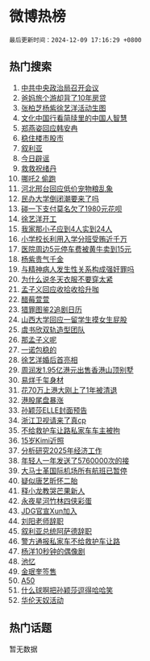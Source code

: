 # 微博热榜

`最后更新时间：2024-12-09 17:16:29 +0800`

## 热门搜索

1. [中共中央政治局召开会议](https://m.weibo.cn/search?containerid=100103type%3D1%26t%3D10%26q%3D%23%E4%B8%AD%E5%85%B1%E4%B8%AD%E5%A4%AE%E6%94%BF%E6%B2%BB%E5%B1%80%E5%8F%AC%E5%BC%80%E4%BC%9A%E8%AE%AE%23&stream_entry_id=51&isnewpage=1&extparam=seat%3D1%26q%3D%2523%25E4%25B8%25AD%25E5%2585%25B1%25E4%25B8%25AD%25E5%25A4%25AE%25E6%2594%25BF%25E6%25B2%25BB%25E5%25B1%2580%25E5%258F%25AC%25E5%25BC%2580%25E4%25BC%259A%25E8%25AE%25AE%2523%26filter_type%3Drealtimehot%26stream_entry_id%3D51%26c_type%3D51%26dgr%3D0%26pos%3D0%26cate%3D10103%26display_time%3D1733735788%26pre_seqid%3D17337357884140222314148)
1. [爸妈旅个游却背了10年房贷](https://m.weibo.cn/search?containerid=100103type%3D1%26t%3D10%26q%3D%23%E7%88%B8%E5%A6%88%E6%97%85%E4%B8%AA%E6%B8%B8%E5%8D%B4%E8%83%8C%E4%BA%8610%E5%B9%B4%E6%88%BF%E8%B4%B7%23&stream_entry_id=31&isnewpage=1&extparam=seat%3D1%26flag%3D1%26stream_entry_id%3D31%26lcate%3D5001%26band_rank%3D1%26pos%3D0%26q%3D%2523%25E7%2588%25B8%25E5%25A6%2588%25E6%2597%2585%25E4%25B8%25AA%25E6%25B8%25B8%25E5%258D%25B4%25E8%2583%258C%25E4%25BA%258610%25E5%25B9%25B4%25E6%2588%25BF%25E8%25B4%25B7%2523%26dgr%3D0%26c_type%3D31%26filter_type%3Drealtimehot%26realpos%3D1%26cate%3D5001%26display_time%3D1733735788%26pre_seqid%3D17337357884140222314148)
1. [张柏芝杨紫徐艺洋活动生图](https://m.weibo.cn/search?containerid=100103type%3D1%26t%3D10%26q%3D%23%E5%BC%A0%E6%9F%8F%E8%8A%9D%E6%9D%A8%E7%B4%AB%E5%BE%90%E8%89%BA%E6%B4%8B%E6%B4%BB%E5%8A%A8%E7%94%9F%E5%9B%BE%23&stream_entry_id=31&isnewpage=1&extparam=seat%3D1%26flag%3D1%26stream_entry_id%3D31%26lcate%3D5001%26band_rank%3D2%26pos%3D1%26q%3D%2523%25E5%25BC%25A0%25E6%259F%258F%25E8%258A%259D%25E6%259D%25A8%25E7%25B4%25AB%25E5%25BE%2590%25E8%2589%25BA%25E6%25B4%258B%25E6%25B4%25BB%25E5%258A%25A8%25E7%2594%259F%25E5%259B%25BE%2523%26dgr%3D0%26c_type%3D31%26filter_type%3Drealtimehot%26realpos%3D2%26cate%3D5001%26display_time%3D1733735788%26pre_seqid%3D17337357884140222314148)
1. [文化中国行看简牍里的中国人智慧](https://m.weibo.cn/search?containerid=100103type%3D1%26t%3D10%26q%3D%23%E6%96%87%E5%8C%96%E4%B8%AD%E5%9B%BD%E8%A1%8C%E7%9C%8B%E7%AE%80%E7%89%8D%E9%87%8C%E7%9A%84%E4%B8%AD%E5%9B%BD%E4%BA%BA%E6%99%BA%E6%85%A7%23&stream_entry_id=31&isnewpage=1&extparam=seat%3D1%26flag%3D0%26stream_entry_id%3D31%26lcate%3D5001%26band_rank%3D3%26pos%3D2%26q%3D%2523%25E6%2596%2587%25E5%258C%2596%25E4%25B8%25AD%25E5%259B%25BD%25E8%25A1%258C%25E7%259C%258B%25E7%25AE%2580%25E7%2589%258D%25E9%2587%258C%25E7%259A%2584%25E4%25B8%25AD%25E5%259B%25BD%25E4%25BA%25BA%25E6%2599%25BA%25E6%2585%25A7%2523%26dgr%3D0%26c_type%3D31%26filter_type%3Drealtimehot%26realpos%3D3%26cate%3D5001%26display_time%3D1733735788%26pre_seqid%3D17337357884140222314148)
1. [郑燕姿回应韩安冉](https://m.weibo.cn/search?containerid=100103type%3D1%26t%3D10%26q%3D%23%E9%83%91%E7%87%95%E5%A7%BF%E5%9B%9E%E5%BA%94%E9%9F%A9%E5%AE%89%E5%86%89%23&stream_entry_id=31&isnewpage=1&extparam=seat%3D1%26flag%3D1%26stream_entry_id%3D31%26lcate%3D5001%26band_rank%3D4%26pos%3D3%26q%3D%2523%25E9%2583%2591%25E7%2587%2595%25E5%25A7%25BF%25E5%259B%259E%25E5%25BA%2594%25E9%259F%25A9%25E5%25AE%2589%25E5%2586%2589%2523%26dgr%3D0%26c_type%3D31%26filter_type%3Drealtimehot%26realpos%3D4%26cate%3D5001%26display_time%3D1733735788%26pre_seqid%3D17337357884140222314148)
1. [稳住楼市股市](https://m.weibo.cn/search?containerid=100103type%3D1%26t%3D10%26q%3D%23%E7%A8%B3%E4%BD%8F%E6%A5%BC%E5%B8%82%E8%82%A1%E5%B8%82%23&stream_entry_id=31&isnewpage=1&extparam=seat%3D1%26flag%3D1%26stream_entry_id%3D31%26lcate%3D5001%26band_rank%3D5%26pos%3D4%26q%3D%2523%25E7%25A8%25B3%25E4%25BD%258F%25E6%25A5%25BC%25E5%25B8%2582%25E8%2582%25A1%25E5%25B8%2582%2523%26dgr%3D0%26c_type%3D31%26filter_type%3Drealtimehot%26realpos%3D5%26cate%3D5001%26display_time%3D1733735788%26pre_seqid%3D17337357884140222314148)
1. [叙利亚](https://m.weibo.cn/search?containerid=100103type%3D1%26t%3D10%26q%3D%E5%8F%99%E5%88%A9%E4%BA%9A&stream_entry_id=31&isnewpage=1&extparam=seat%3D1%26flag%3D2%26stream_entry_id%3D31%26lcate%3D5001%26band_rank%3D6%26pos%3D5%26q%3D%25E5%258F%2599%25E5%2588%25A9%25E4%25BA%259A%26dgr%3D0%26c_type%3D31%26filter_type%3Drealtimehot%26realpos%3D6%26cate%3D5001%26display_time%3D1733735788%26pre_seqid%3D17337357884140222314148)
1. [今日辟谣](https://m.weibo.cn/search?containerid=100103type%3D1%26t%3D10%26q%3D%23%E4%BB%8A%E6%97%A5%E8%BE%9F%E8%B0%A3%23&stream_entry_id=31&isnewpage=1&extparam=seat%3D1%26stream_entry_id%3D31%26lcate%3D5001%26band_rank%3D7%26pos%3D6%26is_ad_pos%3D1%26q%3D%2523%25E4%25BB%258A%25E6%2597%25A5%25E8%25BE%259F%25E8%25B0%25A3%2523%26filter_type%3Drealtimehot%26c_type%3D31%26adid%3D267620%26dgr%3D0%26cate%3D5001%26display_time%3D1733735788%26pre_seqid%3D17337357884140222314148)
1. [救救祝绪丹](https://m.weibo.cn/search?containerid=100103type%3D1%26t%3D10%26q%3D%23%E6%95%91%E6%95%91%E7%A5%9D%E7%BB%AA%E4%B8%B9%23&stream_entry_id=31&isnewpage=1&extparam=seat%3D1%26flag%3D1%26stream_entry_id%3D31%26lcate%3D5001%26band_rank%3D7%26pos%3D7%26q%3D%2523%25E6%2595%2591%25E6%2595%2591%25E7%25A5%259D%25E7%25BB%25AA%25E4%25B8%25B9%2523%26dgr%3D0%26c_type%3D31%26filter_type%3Drealtimehot%26realpos%3D7%26cate%3D5001%26display_time%3D1733735788%26pre_seqid%3D17337357884140222314148)
1. [哪吒2 偷跑](https://m.weibo.cn/search?containerid=100103type%3D1%26t%3D10%26q%3D%E5%93%AA%E5%90%922+%E5%81%B7%E8%B7%91&stream_entry_id=31&isnewpage=1&extparam=seat%3D1%26flag%3D1%26stream_entry_id%3D31%26lcate%3D5001%26band_rank%3D8%26pos%3D8%26q%3D%25E5%2593%25AA%25E5%2590%25922%2520%25E5%2581%25B7%25E8%25B7%2591%26dgr%3D0%26c_type%3D31%26filter_type%3Drealtimehot%26realpos%3D8%26cate%3D5001%26display_time%3D1733735788%26pre_seqid%3D17337357884140222314148)
1. [河北邢台回应低价宠物粮乱象](https://m.weibo.cn/search?containerid=100103type%3D1%26t%3D10%26q%3D%23%E6%B2%B3%E5%8C%97%E9%82%A2%E5%8F%B0%E5%9B%9E%E5%BA%94%E4%BD%8E%E4%BB%B7%E5%AE%A0%E7%89%A9%E7%B2%AE%E4%B9%B1%E8%B1%A1%23&stream_entry_id=31&isnewpage=1&extparam=seat%3D1%26flag%3D1%26stream_entry_id%3D31%26lcate%3D5001%26band_rank%3D9%26pos%3D9%26q%3D%2523%25E6%25B2%25B3%25E5%258C%2597%25E9%2582%25A2%25E5%258F%25B0%25E5%259B%259E%25E5%25BA%2594%25E4%25BD%258E%25E4%25BB%25B7%25E5%25AE%25A0%25E7%2589%25A9%25E7%25B2%25AE%25E4%25B9%25B1%25E8%25B1%25A1%2523%26dgr%3D0%26c_type%3D31%26filter_type%3Drealtimehot%26realpos%3D9%26cate%3D5001%26display_time%3D1733735788%26pre_seqid%3D17337357884140222314148)
1. [民办大学倒闭潮要来了吗](https://m.weibo.cn/search?containerid=100103type%3D1%26t%3D10%26q%3D%23%E6%B0%91%E5%8A%9E%E5%A4%A7%E5%AD%A6%E5%80%92%E9%97%AD%E6%BD%AE%E8%A6%81%E6%9D%A5%E4%BA%86%E5%90%97%23&stream_entry_id=31&isnewpage=1&extparam=seat%3D1%26flag%3D0%26stream_entry_id%3D31%26lcate%3D5001%26band_rank%3D10%26pos%3D10%26q%3D%2523%25E6%25B0%2591%25E5%258A%259E%25E5%25A4%25A7%25E5%25AD%25A6%25E5%2580%2592%25E9%2597%25AD%25E6%25BD%25AE%25E8%25A6%2581%25E6%259D%25A5%25E4%25BA%2586%25E5%2590%2597%2523%26dgr%3D0%26c_type%3D31%26filter_type%3Drealtimehot%26realpos%3D10%26cate%3D5001%26display_time%3D1733735788%26pre_seqid%3D17337357884140222314148)
1. [碰一下支付莫名欠了1980元花呗](https://m.weibo.cn/search?containerid=100103type%3D1%26t%3D10%26q%3D%23%E7%A2%B0%E4%B8%80%E4%B8%8B%E6%94%AF%E4%BB%98%E8%8E%AB%E5%90%8D%E6%AC%A0%E4%BA%861980%E5%85%83%E8%8A%B1%E5%91%97%23&stream_entry_id=31&isnewpage=1&extparam=seat%3D1%26flag%3D1%26stream_entry_id%3D31%26lcate%3D5001%26band_rank%3D11%26pos%3D11%26q%3D%2523%25E7%25A2%25B0%25E4%25B8%2580%25E4%25B8%258B%25E6%2594%25AF%25E4%25BB%2598%25E8%258E%25AB%25E5%2590%258D%25E6%25AC%25A0%25E4%25BA%25861980%25E5%2585%2583%25E8%258A%25B1%25E5%2591%2597%2523%26dgr%3D0%26c_type%3D31%26filter_type%3Drealtimehot%26realpos%3D11%26cate%3D5001%26display_time%3D1733735788%26pre_seqid%3D17337357884140222314148)
1. [徐艺洋开工](https://m.weibo.cn/search?containerid=100103type%3D1%26t%3D10%26q%3D%23%E5%BE%90%E8%89%BA%E6%B4%8B%E5%BC%80%E5%B7%A5%23&stream_entry_id=31&isnewpage=1&extparam=seat%3D1%26flag%3D2%26stream_entry_id%3D31%26lcate%3D5001%26band_rank%3D12%26pos%3D12%26q%3D%2523%25E5%25BE%2590%25E8%2589%25BA%25E6%25B4%258B%25E5%25BC%2580%25E5%25B7%25A5%2523%26dgr%3D0%26c_type%3D31%26filter_type%3Drealtimehot%26realpos%3D12%26cate%3D5001%26display_time%3D1733735788%26pre_seqid%3D17337357884140222314148)
1. [我家那小子应到4人实到24人](https://m.weibo.cn/search?containerid=100103type%3D1%26t%3D10%26q%3D%E6%88%91%E5%AE%B6%E9%82%A3%E5%B0%8F%E5%AD%90%E5%BA%94%E5%88%B04%E4%BA%BA%E5%AE%9E%E5%88%B024%E4%BA%BA&stream_entry_id=31&isnewpage=1&extparam=seat%3D1%26flag%3D1%26stream_entry_id%3D31%26lcate%3D5001%26band_rank%3D13%26pos%3D13%26q%3D%25E6%2588%2591%25E5%25AE%25B6%25E9%2582%25A3%25E5%25B0%258F%25E5%25AD%2590%25E5%25BA%2594%25E5%2588%25B04%25E4%25BA%25BA%25E5%25AE%259E%25E5%2588%25B024%25E4%25BA%25BA%26dgr%3D0%26c_type%3D31%26filter_type%3Drealtimehot%26realpos%3D13%26cate%3D5001%26display_time%3D1733735788%26pre_seqid%3D17337357884140222314148)
1. [小学校长利用入学分班受贿近千万](https://m.weibo.cn/search?containerid=100103type%3D1%26t%3D10%26q%3D%23%E5%B0%8F%E5%AD%A6%E6%A0%A1%E9%95%BF%E5%88%A9%E7%94%A8%E5%85%A5%E5%AD%A6%E5%88%86%E7%8F%AD%E5%8F%97%E8%B4%BF%E8%BF%91%E5%8D%83%E4%B8%87%23&stream_entry_id=31&isnewpage=1&extparam=seat%3D1%26flag%3D1%26stream_entry_id%3D31%26lcate%3D5001%26band_rank%3D14%26pos%3D14%26q%3D%2523%25E5%25B0%258F%25E5%25AD%25A6%25E6%25A0%25A1%25E9%2595%25BF%25E5%2588%25A9%25E7%2594%25A8%25E5%2585%25A5%25E5%25AD%25A6%25E5%2588%2586%25E7%258F%25AD%25E5%258F%2597%25E8%25B4%25BF%25E8%25BF%2591%25E5%258D%2583%25E4%25B8%2587%2523%26dgr%3D0%26c_type%3D31%26filter_type%3Drealtimehot%26realpos%3D14%26cate%3D5001%26display_time%3D1733735788%26pre_seqid%3D17337357884140222314148)
1. [医院周边5元停车费被黄牛卖到15元](https://m.weibo.cn/search?containerid=100103type%3D1%26t%3D10%26q%3D%23%E5%8C%BB%E9%99%A2%E5%91%A8%E8%BE%B95%E5%85%83%E5%81%9C%E8%BD%A6%E8%B4%B9%E8%A2%AB%E9%BB%84%E7%89%9B%E5%8D%96%E5%88%B015%E5%85%83%23&stream_entry_id=31&isnewpage=1&extparam=seat%3D1%26flag%3D1%26stream_entry_id%3D31%26lcate%3D5001%26band_rank%3D15%26pos%3D15%26q%3D%2523%25E5%258C%25BB%25E9%2599%25A2%25E5%2591%25A8%25E8%25BE%25B95%25E5%2585%2583%25E5%2581%259C%25E8%25BD%25A6%25E8%25B4%25B9%25E8%25A2%25AB%25E9%25BB%2584%25E7%2589%259B%25E5%258D%2596%25E5%2588%25B015%25E5%2585%2583%2523%26dgr%3D0%26c_type%3D31%26filter_type%3Drealtimehot%26realpos%3D15%26cate%3D5001%26display_time%3D1733735788%26pre_seqid%3D17337357884140222314148)
1. [杨紫贵气千金](https://m.weibo.cn/search?containerid=100103type%3D1%26t%3D10%26q%3D%23%E6%9D%A8%E7%B4%AB%E8%B4%B5%E6%B0%94%E5%8D%83%E9%87%91%23&stream_entry_id=31&isnewpage=1&extparam=seat%3D1%26flag%3D0%26stream_entry_id%3D31%26lcate%3D5001%26band_rank%3D16%26pos%3D16%26q%3D%2523%25E6%259D%25A8%25E7%25B4%25AB%25E8%25B4%25B5%25E6%25B0%2594%25E5%258D%2583%25E9%2587%2591%2523%26dgr%3D0%26c_type%3D31%26filter_type%3Drealtimehot%26realpos%3D16%26cate%3D5001%26display_time%3D1733735788%26pre_seqid%3D17337357884140222314148)
1. [与精神病人发生性关系构成强奸罪吗](https://m.weibo.cn/search?containerid=100103type%3D1%26t%3D10%26q%3D%23%E4%B8%8E%E7%B2%BE%E7%A5%9E%E7%97%85%E4%BA%BA%E5%8F%91%E7%94%9F%E6%80%A7%E5%85%B3%E7%B3%BB%E6%9E%84%E6%88%90%E5%BC%BA%E5%A5%B8%E7%BD%AA%E5%90%97%23&stream_entry_id=31&isnewpage=1&extparam=seat%3D1%26flag%3D1%26stream_entry_id%3D31%26lcate%3D5001%26band_rank%3D17%26pos%3D17%26q%3D%2523%25E4%25B8%258E%25E7%25B2%25BE%25E7%25A5%259E%25E7%2597%2585%25E4%25BA%25BA%25E5%258F%2591%25E7%2594%259F%25E6%2580%25A7%25E5%2585%25B3%25E7%25B3%25BB%25E6%259E%2584%25E6%2588%2590%25E5%25BC%25BA%25E5%25A5%25B8%25E7%25BD%25AA%25E5%2590%2597%2523%26dgr%3D0%26c_type%3D31%26filter_type%3Drealtimehot%26realpos%3D17%26cate%3D5001%26display_time%3D1733735788%26pre_seqid%3D17337357884140222314148)
1. [为什么说冬天衣服不要穿太紧](https://m.weibo.cn/search?containerid=100103type%3D1%26t%3D10%26q%3D%23%E4%B8%BA%E4%BB%80%E4%B9%88%E8%AF%B4%E5%86%AC%E5%A4%A9%E8%A1%A3%E6%9C%8D%E4%B8%8D%E8%A6%81%E7%A9%BF%E5%A4%AA%E7%B4%A7%23&stream_entry_id=31&isnewpage=1&extparam=seat%3D1%26flag%3D0%26stream_entry_id%3D31%26lcate%3D5001%26band_rank%3D18%26pos%3D18%26q%3D%2523%25E4%25B8%25BA%25E4%25BB%2580%25E4%25B9%2588%25E8%25AF%25B4%25E5%2586%25AC%25E5%25A4%25A9%25E8%25A1%25A3%25E6%259C%258D%25E4%25B8%258D%25E8%25A6%2581%25E7%25A9%25BF%25E5%25A4%25AA%25E7%25B4%25A7%2523%26dgr%3D0%26c_type%3D31%26filter_type%3Drealtimehot%26realpos%3D18%26cate%3D5001%26display_time%3D1733735788%26pre_seqid%3D17337357884140222314148)
1. [孟子义回应收拾收拾升咖](https://m.weibo.cn/search?containerid=100103type%3D1%26t%3D10%26q%3D%23%E5%AD%9F%E5%AD%90%E4%B9%89%E5%9B%9E%E5%BA%94%E6%94%B6%E6%8B%BE%E6%94%B6%E6%8B%BE%E5%8D%87%E5%92%96%23&stream_entry_id=31&isnewpage=1&extparam=seat%3D1%26flag%3D1%26stream_entry_id%3D31%26lcate%3D5001%26band_rank%3D19%26pos%3D19%26q%3D%2523%25E5%25AD%259F%25E5%25AD%2590%25E4%25B9%2589%25E5%259B%259E%25E5%25BA%2594%25E6%2594%25B6%25E6%258B%25BE%25E6%2594%25B6%25E6%258B%25BE%25E5%258D%2587%25E5%2592%2596%2523%26dgr%3D0%26c_type%3D31%26filter_type%3Drealtimehot%26realpos%3D19%26cate%3D5001%26display_time%3D1733735788%26pre_seqid%3D17337357884140222314148)
1. [醋莓萱萱](https://m.weibo.cn/search?containerid=100103type%3D1%26t%3D10%26q%3D%E9%86%8B%E8%8E%93%E8%90%B1%E8%90%B1&stream_entry_id=31&isnewpage=1&extparam=seat%3D1%26flag%3D1%26stream_entry_id%3D31%26lcate%3D5001%26band_rank%3D20%26pos%3D20%26q%3D%25E9%2586%258B%25E8%258E%2593%25E8%2590%25B1%25E8%2590%25B1%26dgr%3D0%26c_type%3D31%26filter_type%3Drealtimehot%26realpos%3D20%26cate%3D5001%26display_time%3D1733735788%26pre_seqid%3D17337357884140222314148)
1. [猎罪图鉴2追剧日历](https://m.weibo.cn/search?containerid=100103type%3D1%26t%3D10%26q%3D%23%E7%8C%8E%E7%BD%AA%E5%9B%BE%E9%89%B42%E8%BF%BD%E5%89%A7%E6%97%A5%E5%8E%86%23&stream_entry_id=31&isnewpage=1&extparam=seat%3D1%26flag%3D1%26stream_entry_id%3D31%26lcate%3D5001%26band_rank%3D21%26pos%3D21%26q%3D%2523%25E7%258C%258E%25E7%25BD%25AA%25E5%259B%25BE%25E9%2589%25B42%25E8%25BF%25BD%25E5%2589%25A7%25E6%2597%25A5%25E5%258E%2586%2523%26dgr%3D0%26c_type%3D31%26filter_type%3Drealtimehot%26realpos%3D21%26cate%3D5001%26display_time%3D1733735788%26pre_seqid%3D17337357884140222314148)
1. [山西大学回应一留学生摸女生屁股](https://m.weibo.cn/search?containerid=100103type%3D1%26t%3D10%26q%3D%23%E5%B1%B1%E8%A5%BF%E5%A4%A7%E5%AD%A6%E5%9B%9E%E5%BA%94%E4%B8%80%E7%95%99%E5%AD%A6%E7%94%9F%E6%91%B8%E5%A5%B3%E7%94%9F%E5%B1%81%E8%82%A1%23&stream_entry_id=31&isnewpage=1&extparam=seat%3D1%26flag%3D1%26stream_entry_id%3D31%26lcate%3D5001%26band_rank%3D22%26pos%3D22%26q%3D%2523%25E5%25B1%25B1%25E8%25A5%25BF%25E5%25A4%25A7%25E5%25AD%25A6%25E5%259B%259E%25E5%25BA%2594%25E4%25B8%2580%25E7%2595%2599%25E5%25AD%25A6%25E7%2594%259F%25E6%2591%25B8%25E5%25A5%25B3%25E7%2594%259F%25E5%25B1%2581%25E8%2582%25A1%2523%26dgr%3D0%26c_type%3D31%26filter_type%3Drealtimehot%26realpos%3D22%26cate%3D5001%26display_time%3D1733735788%26pre_seqid%3D17337357884140222314148)
1. [虞书欣双轨造型团队](https://m.weibo.cn/search?containerid=100103type%3D1%26t%3D10%26q%3D%23%E8%99%9E%E4%B9%A6%E6%AC%A3%E5%8F%8C%E8%BD%A8%E9%80%A0%E5%9E%8B%E5%9B%A2%E9%98%9F%23&stream_entry_id=31&isnewpage=1&extparam=seat%3D1%26flag%3D1%26stream_entry_id%3D31%26lcate%3D5001%26band_rank%3D23%26pos%3D23%26q%3D%2523%25E8%2599%259E%25E4%25B9%25A6%25E6%25AC%25A3%25E5%258F%258C%25E8%25BD%25A8%25E9%2580%25A0%25E5%259E%258B%25E5%259B%25A2%25E9%2598%259F%2523%26dgr%3D0%26c_type%3D31%26filter_type%3Drealtimehot%26realpos%3D23%26cate%3D5001%26display_time%3D1733735788%26pre_seqid%3D17337357884140222314148)
1. [那孟子义呢](https://m.weibo.cn/search?containerid=100103type%3D1%26t%3D10%26q%3D%23%E9%82%A3%E5%AD%9F%E5%AD%90%E4%B9%89%E5%91%A2%23&stream_entry_id=31&isnewpage=1&extparam=seat%3D1%26flag%3D2%26stream_entry_id%3D31%26lcate%3D5001%26band_rank%3D24%26pos%3D24%26q%3D%2523%25E9%2582%25A3%25E5%25AD%259F%25E5%25AD%2590%25E4%25B9%2589%25E5%2591%25A2%2523%26dgr%3D0%26c_type%3D31%26filter_type%3Drealtimehot%26realpos%3D24%26cate%3D5001%26display_time%3D1733735788%26pre_seqid%3D17337357884140222314148)
1. [一诺包稳的](https://m.weibo.cn/search?containerid=100103type%3D1%26t%3D10%26q%3D%23%E4%B8%80%E8%AF%BA%E5%8C%85%E7%A8%B3%E7%9A%84%23&stream_entry_id=31&isnewpage=1&extparam=seat%3D1%26flag%3D1%26stream_entry_id%3D31%26lcate%3D5001%26band_rank%3D25%26pos%3D25%26q%3D%2523%25E4%25B8%2580%25E8%25AF%25BA%25E5%258C%2585%25E7%25A8%25B3%25E7%259A%2584%2523%26dgr%3D0%26c_type%3D31%26filter_type%3Drealtimehot%26realpos%3D25%26cate%3D5001%26display_time%3D1733735788%26pre_seqid%3D17337357884140222314148)
1. [徐艺洋婚后首亮相](https://m.weibo.cn/search?containerid=100103type%3D1%26t%3D10%26q%3D%23%E5%BE%90%E8%89%BA%E6%B4%8B%E5%A9%9A%E5%90%8E%E9%A6%96%E4%BA%AE%E7%9B%B8%23&stream_entry_id=31&isnewpage=1&extparam=seat%3D1%26flag%3D1%26stream_entry_id%3D31%26lcate%3D5001%26band_rank%3D26%26pos%3D26%26q%3D%2523%25E5%25BE%2590%25E8%2589%25BA%25E6%25B4%258B%25E5%25A9%259A%25E5%2590%258E%25E9%25A6%2596%25E4%25BA%25AE%25E7%259B%25B8%2523%26dgr%3D0%26c_type%3D31%26filter_type%3Drealtimehot%26realpos%3D26%26cate%3D5001%26display_time%3D1733735788%26pre_seqid%3D17337357884140222314148)
1. [周润发1.95亿港元出售香港山顶别墅](https://m.weibo.cn/search?containerid=100103type%3D1%26t%3D10%26q%3D%23%E5%91%A8%E6%B6%A6%E5%8F%911.95%E4%BA%BF%E6%B8%AF%E5%85%83%E5%87%BA%E5%94%AE%E9%A6%99%E6%B8%AF%E5%B1%B1%E9%A1%B6%E5%88%AB%E5%A2%85%23&stream_entry_id=31&isnewpage=1&extparam=seat%3D1%26flag%3D1%26stream_entry_id%3D31%26lcate%3D5001%26band_rank%3D27%26pos%3D27%26q%3D%2523%25E5%2591%25A8%25E6%25B6%25A6%25E5%258F%25911.95%25E4%25BA%25BF%25E6%25B8%25AF%25E5%2585%2583%25E5%2587%25BA%25E5%2594%25AE%25E9%25A6%2599%25E6%25B8%25AF%25E5%25B1%25B1%25E9%25A1%25B6%25E5%2588%25AB%25E5%25A2%2585%2523%26dgr%3D0%26c_type%3D31%26filter_type%3Drealtimehot%26realpos%3D27%26cate%3D5001%26display_time%3D1733735788%26pre_seqid%3D17337357884140222314148)
1. [易烊千玺身材](https://m.weibo.cn/search?containerid=100103type%3D1%26t%3D10%26q%3D%23%E6%98%93%E7%83%8A%E5%8D%83%E7%8E%BA%E8%BA%AB%E6%9D%90%23&stream_entry_id=31&isnewpage=1&extparam=seat%3D1%26flag%3D0%26stream_entry_id%3D31%26lcate%3D5001%26band_rank%3D28%26pos%3D28%26q%3D%2523%25E6%2598%2593%25E7%2583%258A%25E5%258D%2583%25E7%258E%25BA%25E8%25BA%25AB%25E6%259D%2590%2523%26dgr%3D0%26c_type%3D31%26filter_type%3Drealtimehot%26realpos%3D28%26cate%3D5001%26display_time%3D1733735788%26pre_seqid%3D17337357884140222314148)
1. [花70万上港大刚上了1年被清退](https://m.weibo.cn/search?containerid=100103type%3D1%26t%3D10%26q%3D%23%E8%8A%B170%E4%B8%87%E4%B8%8A%E6%B8%AF%E5%A4%A7%E5%88%9A%E4%B8%8A%E4%BA%861%E5%B9%B4%E8%A2%AB%E6%B8%85%E9%80%80%23&stream_entry_id=31&isnewpage=1&extparam=seat%3D1%26flag%3D0%26stream_entry_id%3D31%26lcate%3D5001%26band_rank%3D29%26pos%3D29%26q%3D%2523%25E8%258A%25B170%25E4%25B8%2587%25E4%25B8%258A%25E6%25B8%25AF%25E5%25A4%25A7%25E5%2588%259A%25E4%25B8%258A%25E4%25BA%25861%25E5%25B9%25B4%25E8%25A2%25AB%25E6%25B8%2585%25E9%2580%2580%2523%26dgr%3D0%26c_type%3D31%26filter_type%3Drealtimehot%26realpos%3D29%26cate%3D5001%26display_time%3D1733735788%26pre_seqid%3D17337357884140222314148)
1. [港股尾盘暴涨](https://m.weibo.cn/search?containerid=100103type%3D1%26t%3D10%26q%3D%23%E6%B8%AF%E8%82%A1%E5%B0%BE%E7%9B%98%E6%9A%B4%E6%B6%A8%23&stream_entry_id=31&isnewpage=1&extparam=seat%3D1%26flag%3D1%26stream_entry_id%3D31%26lcate%3D5001%26band_rank%3D30%26pos%3D30%26q%3D%2523%25E6%25B8%25AF%25E8%2582%25A1%25E5%25B0%25BE%25E7%259B%2598%25E6%259A%25B4%25E6%25B6%25A8%2523%26dgr%3D0%26c_type%3D31%26filter_type%3Drealtimehot%26realpos%3D30%26cate%3D5001%26display_time%3D1733735788%26pre_seqid%3D17337357884140222314148)
1. [孙颖莎ELLE封面预告](https://m.weibo.cn/search?containerid=100103type%3D1%26t%3D10%26q%3D%E5%AD%99%E9%A2%96%E8%8E%8EELLE%E5%B0%81%E9%9D%A2%E9%A2%84%E5%91%8A&stream_entry_id=31&isnewpage=1&extparam=seat%3D1%26flag%3D1%26stream_entry_id%3D31%26lcate%3D5001%26band_rank%3D31%26pos%3D31%26q%3D%25E5%25AD%2599%25E9%25A2%2596%25E8%258E%258EELLE%25E5%25B0%2581%25E9%259D%25A2%25E9%25A2%2584%25E5%2591%258A%26dgr%3D0%26c_type%3D31%26filter_type%3Drealtimehot%26realpos%3D31%26cate%3D5001%26display_time%3D1733735788%26pre_seqid%3D17337357884140222314148)
1. [浙江卫视请来了真cp](https://m.weibo.cn/search?containerid=100103type%3D1%26t%3D10%26q%3D%E6%B5%99%E6%B1%9F%E5%8D%AB%E8%A7%86%E8%AF%B7%E6%9D%A5%E4%BA%86%E7%9C%9Fcp&stream_entry_id=31&isnewpage=1&extparam=seat%3D1%26flag%3D1%26stream_entry_id%3D31%26lcate%3D5001%26band_rank%3D32%26pos%3D32%26q%3D%25E6%25B5%2599%25E6%25B1%259F%25E5%258D%25AB%25E8%25A7%2586%25E8%25AF%25B7%25E6%259D%25A5%25E4%25BA%2586%25E7%259C%259Fcp%26dgr%3D0%26c_type%3D31%26filter_type%3Drealtimehot%26realpos%3D32%26cate%3D5001%26display_time%3D1733735788%26pre_seqid%3D17337357884140222314148)
1. [不给救护车让路私家车车主被拘](https://m.weibo.cn/search?containerid=100103type%3D1%26t%3D10%26q%3D%23%E4%B8%8D%E7%BB%99%E6%95%91%E6%8A%A4%E8%BD%A6%E8%AE%A9%E8%B7%AF%E7%A7%81%E5%AE%B6%E8%BD%A6%E8%BD%A6%E4%B8%BB%E8%A2%AB%E6%8B%98%23&stream_entry_id=31&isnewpage=1&extparam=seat%3D1%26flag%3D0%26stream_entry_id%3D31%26lcate%3D5001%26band_rank%3D33%26pos%3D33%26q%3D%2523%25E4%25B8%258D%25E7%25BB%2599%25E6%2595%2591%25E6%258A%25A4%25E8%25BD%25A6%25E8%25AE%25A9%25E8%25B7%25AF%25E7%25A7%2581%25E5%25AE%25B6%25E8%25BD%25A6%25E8%25BD%25A6%25E4%25B8%25BB%25E8%25A2%25AB%25E6%258B%2598%2523%26dgr%3D0%26c_type%3D31%26filter_type%3Drealtimehot%26realpos%3D33%26cate%3D5001%26display_time%3D1733735788%26pre_seqid%3D17337357884140222314148)
1. [15岁Kimi近照](https://m.weibo.cn/search?containerid=100103type%3D1%26t%3D10%26q%3D%2315%E5%B2%81Kimi%E8%BF%91%E7%85%A7%23&stream_entry_id=31&isnewpage=1&extparam=seat%3D1%26flag%3D0%26stream_entry_id%3D31%26lcate%3D5001%26band_rank%3D34%26pos%3D34%26q%3D%252315%25E5%25B2%2581Kimi%25E8%25BF%2591%25E7%2585%25A7%2523%26dgr%3D0%26c_type%3D31%26filter_type%3Drealtimehot%26realpos%3D34%26cate%3D5001%26display_time%3D1733735788%26pre_seqid%3D17337357884140222314148)
1. [分析研究2025年经济工作](https://m.weibo.cn/search?containerid=100103type%3D1%26t%3D10%26q%3D%23%E5%88%86%E6%9E%90%E7%A0%94%E7%A9%B62025%E5%B9%B4%E7%BB%8F%E6%B5%8E%E5%B7%A5%E4%BD%9C%23&stream_entry_id=31&isnewpage=1&extparam=seat%3D1%26flag%3D0%26stream_entry_id%3D31%26lcate%3D5001%26band_rank%3D35%26pos%3D35%26q%3D%2523%25E5%2588%2586%25E6%259E%2590%25E7%25A0%2594%25E7%25A9%25B62025%25E5%25B9%25B4%25E7%25BB%258F%25E6%25B5%258E%25E5%25B7%25A5%25E4%25BD%259C%2523%26dgr%3D0%26c_type%3D31%26filter_type%3Drealtimehot%26realpos%3D35%26cate%3D5001%26display_time%3D1733735788%26pre_seqid%3D17337357884140222314148)
1. [年轻人一年发送了5760000次的接](https://m.weibo.cn/search?containerid=100103type%3D1%26t%3D10%26q%3D%23%E5%B9%B4%E8%BD%BB%E4%BA%BA%E4%B8%80%E5%B9%B4%E5%8F%91%E9%80%81%E4%BA%865760000%E6%AC%A1%E7%9A%84%E6%8E%A5%23&stream_entry_id=31&isnewpage=1&extparam=seat%3D1%26flag%3D0%26stream_entry_id%3D31%26lcate%3D5001%26band_rank%3D36%26pos%3D36%26q%3D%2523%25E5%25B9%25B4%25E8%25BD%25BB%25E4%25BA%25BA%25E4%25B8%2580%25E5%25B9%25B4%25E5%258F%2591%25E9%2580%2581%25E4%25BA%25865760000%25E6%25AC%25A1%25E7%259A%2584%25E6%258E%25A5%2523%26dgr%3D0%26c_type%3D31%26filter_type%3Drealtimehot%26realpos%3D36%26cate%3D5001%26display_time%3D1733735788%26pre_seqid%3D17337357884140222314148)
1. [大马士革国际机场所有航班已暂停](https://m.weibo.cn/search?containerid=100103type%3D1%26t%3D10%26q%3D%23%E5%A4%A7%E9%A9%AC%E5%A3%AB%E9%9D%A9%E5%9B%BD%E9%99%85%E6%9C%BA%E5%9C%BA%E6%89%80%E6%9C%89%E8%88%AA%E7%8F%AD%E5%B7%B2%E6%9A%82%E5%81%9C%23&stream_entry_id=31&isnewpage=1&extparam=seat%3D1%26flag%3D0%26stream_entry_id%3D31%26lcate%3D5001%26band_rank%3D37%26pos%3D37%26q%3D%2523%25E5%25A4%25A7%25E9%25A9%25AC%25E5%25A3%25AB%25E9%259D%25A9%25E5%259B%25BD%25E9%2599%2585%25E6%259C%25BA%25E5%259C%25BA%25E6%2589%2580%25E6%259C%2589%25E8%2588%25AA%25E7%258F%25AD%25E5%25B7%25B2%25E6%259A%2582%25E5%2581%259C%2523%26dgr%3D0%26c_type%3D31%26filter_type%3Drealtimehot%26realpos%3D37%26cate%3D5001%26display_time%3D1733735788%26pre_seqid%3D17337357884140222314148)
1. [疑似唐艺昕怀二胎](https://m.weibo.cn/search?containerid=100103type%3D1%26t%3D10%26q%3D%23%E7%96%91%E4%BC%BC%E5%94%90%E8%89%BA%E6%98%95%E6%80%80%E4%BA%8C%E8%83%8E%23&stream_entry_id=31&isnewpage=1&extparam=seat%3D1%26flag%3D0%26stream_entry_id%3D31%26lcate%3D5001%26band_rank%3D38%26pos%3D38%26q%3D%2523%25E7%2596%2591%25E4%25BC%25BC%25E5%2594%2590%25E8%2589%25BA%25E6%2598%2595%25E6%2580%2580%25E4%25BA%258C%25E8%2583%258E%2523%26dgr%3D0%26c_type%3D31%26filter_type%3Drealtimehot%26realpos%3D38%26cate%3D5001%26display_time%3D1733735788%26pre_seqid%3D17337357884140222314148)
1. [释小龙教哭芒果新人](https://m.weibo.cn/search?containerid=100103type%3D1%26t%3D10%26q%3D%E9%87%8A%E5%B0%8F%E9%BE%99%E6%95%99%E5%93%AD%E8%8A%92%E6%9E%9C%E6%96%B0%E4%BA%BA&stream_entry_id=31&isnewpage=1&extparam=seat%3D1%26flag%3D1%26stream_entry_id%3D31%26lcate%3D5001%26band_rank%3D39%26pos%3D39%26q%3D%25E9%2587%258A%25E5%25B0%258F%25E9%25BE%2599%25E6%2595%2599%25E5%2593%25AD%25E8%258A%2592%25E6%259E%259C%25E6%2596%25B0%25E4%25BA%25BA%26dgr%3D0%26c_type%3D31%26filter_type%3Drealtimehot%26realpos%3D39%26cate%3D5001%26display_time%3D1733735788%26pre_seqid%3D17337357884140222314148)
1. [永夜星河竹林四侠彩蛋](https://m.weibo.cn/search?containerid=100103type%3D1%26t%3D10%26q%3D%23%E6%B0%B8%E5%A4%9C%E6%98%9F%E6%B2%B3%E7%AB%B9%E6%9E%97%E5%9B%9B%E4%BE%A0%E5%BD%A9%E8%9B%8B%23&stream_entry_id=31&isnewpage=1&extparam=seat%3D1%26flag%3D1%26stream_entry_id%3D31%26lcate%3D5001%26band_rank%3D40%26pos%3D40%26q%3D%2523%25E6%25B0%25B8%25E5%25A4%259C%25E6%2598%259F%25E6%25B2%25B3%25E7%25AB%25B9%25E6%259E%2597%25E5%259B%259B%25E4%25BE%25A0%25E5%25BD%25A9%25E8%259B%258B%2523%26dgr%3D0%26c_type%3D31%26filter_type%3Drealtimehot%26realpos%3D40%26cate%3D5001%26display_time%3D1733735788%26pre_seqid%3D17337357884140222314148)
1. [JDG官宣Xun加入](https://m.weibo.cn/search?containerid=100103type%3D1%26t%3D10%26q%3D%23JDG%E5%AE%98%E5%AE%A3Xun%E5%8A%A0%E5%85%A5%23&stream_entry_id=31&isnewpage=1&extparam=seat%3D1%26flag%3D0%26stream_entry_id%3D31%26lcate%3D5001%26band_rank%3D41%26pos%3D41%26q%3D%2523JDG%25E5%25AE%2598%25E5%25AE%25A3Xun%25E5%258A%25A0%25E5%2585%25A5%2523%26dgr%3D0%26c_type%3D31%26filter_type%3Drealtimehot%26realpos%3D41%26cate%3D5001%26display_time%3D1733735788%26pre_seqid%3D17337357884140222314148)
1. [刘阳老师辞职](https://m.weibo.cn/search?containerid=100103type%3D1%26t%3D10%26q%3D%E5%88%98%E9%98%B3%E8%80%81%E5%B8%88%E8%BE%9E%E8%81%8C&stream_entry_id=31&isnewpage=1&extparam=seat%3D1%26flag%3D0%26stream_entry_id%3D31%26lcate%3D5001%26band_rank%3D42%26pos%3D42%26q%3D%25E5%2588%2598%25E9%2598%25B3%25E8%2580%2581%25E5%25B8%2588%25E8%25BE%259E%25E8%2581%258C%26dgr%3D0%26c_type%3D31%26filter_type%3Drealtimehot%26realpos%3D42%26cate%3D5001%26display_time%3D1733735788%26pre_seqid%3D17337357884140222314148)
1. [叙利亚总统阿萨德辞职](https://m.weibo.cn/search?containerid=100103type%3D1%26t%3D10%26q%3D%23%E5%8F%99%E5%88%A9%E4%BA%9A%E6%80%BB%E7%BB%9F%E9%98%BF%E8%90%A8%E5%BE%B7%E8%BE%9E%E8%81%8C%23&stream_entry_id=31&isnewpage=1&extparam=seat%3D1%26flag%3D0%26stream_entry_id%3D31%26lcate%3D5001%26band_rank%3D43%26pos%3D43%26q%3D%2523%25E5%258F%2599%25E5%2588%25A9%25E4%25BA%259A%25E6%2580%25BB%25E7%25BB%259F%25E9%2598%25BF%25E8%2590%25A8%25E5%25BE%25B7%25E8%25BE%259E%25E8%2581%258C%2523%26dgr%3D0%26c_type%3D31%26filter_type%3Drealtimehot%26realpos%3D43%26cate%3D5001%26display_time%3D1733735788%26pre_seqid%3D17337357884140222314148)
1. [警方通报私家车不给救护车让路](https://m.weibo.cn/search?containerid=100103type%3D1%26t%3D10%26q%3D%23%E8%AD%A6%E6%96%B9%E9%80%9A%E6%8A%A5%E7%A7%81%E5%AE%B6%E8%BD%A6%E4%B8%8D%E7%BB%99%E6%95%91%E6%8A%A4%E8%BD%A6%E8%AE%A9%E8%B7%AF%23&stream_entry_id=31&isnewpage=1&extparam=seat%3D1%26flag%3D0%26stream_entry_id%3D31%26lcate%3D5001%26band_rank%3D44%26pos%3D44%26q%3D%2523%25E8%25AD%25A6%25E6%2596%25B9%25E9%2580%259A%25E6%258A%25A5%25E7%25A7%2581%25E5%25AE%25B6%25E8%25BD%25A6%25E4%25B8%258D%25E7%25BB%2599%25E6%2595%2591%25E6%258A%25A4%25E8%25BD%25A6%25E8%25AE%25A9%25E8%25B7%25AF%2523%26dgr%3D0%26c_type%3D31%26filter_type%3Drealtimehot%26realpos%3D44%26cate%3D5001%26display_time%3D1733735788%26pre_seqid%3D17337357884140222314148)
1. [杨洋10秒钟的偶像剧](https://m.weibo.cn/search?containerid=100103type%3D1%26t%3D10%26q%3D%E6%9D%A8%E6%B4%8B10%E7%A7%92%E9%92%9F%E7%9A%84%E5%81%B6%E5%83%8F%E5%89%A7&stream_entry_id=31&isnewpage=1&extparam=seat%3D1%26flag%3D1%26stream_entry_id%3D31%26lcate%3D5001%26band_rank%3D45%26pos%3D45%26q%3D%25E6%259D%25A8%25E6%25B4%258B10%25E7%25A7%2592%25E9%2592%259F%25E7%259A%2584%25E5%2581%25B6%25E5%2583%258F%25E5%2589%25A7%26dgr%3D0%26c_type%3D31%26filter_type%3Drealtimehot%26realpos%3D45%26cate%3D5001%26display_time%3D1733735788%26pre_seqid%3D17337357884140222314148)
1. [池忆](https://m.weibo.cn/search?containerid=100103type%3D1%26t%3D10%26q%3D%E6%B1%A0%E5%BF%86&stream_entry_id=31&isnewpage=1&extparam=seat%3D1%26flag%3D1%26stream_entry_id%3D31%26lcate%3D5001%26band_rank%3D46%26pos%3D46%26q%3D%25E6%25B1%25A0%25E5%25BF%2586%26dgr%3D0%26c_type%3D31%26filter_type%3Drealtimehot%26realpos%3D46%26cate%3D5001%26display_time%3D1733735788%26pre_seqid%3D17337357884140222314148)
1. [金珉奎签售](https://m.weibo.cn/search?containerid=100103type%3D1%26t%3D10%26q%3D%23%E9%87%91%E7%8F%89%E5%A5%8E%E7%AD%BE%E5%94%AE%23&stream_entry_id=31&isnewpage=1&extparam=seat%3D1%26flag%3D1%26stream_entry_id%3D31%26lcate%3D5001%26band_rank%3D47%26pos%3D47%26q%3D%2523%25E9%2587%2591%25E7%258F%2589%25E5%25A5%258E%25E7%25AD%25BE%25E5%2594%25AE%2523%26dgr%3D0%26c_type%3D31%26filter_type%3Drealtimehot%26realpos%3D47%26cate%3D5001%26display_time%3D1733735788%26pre_seqid%3D17337357884140222314148)
1. [A50](https://m.weibo.cn/search?containerid=100103type%3D1%26t%3D10%26q%3DA50&stream_entry_id=31&isnewpage=1&extparam=seat%3D1%26flag%3D1%26stream_entry_id%3D31%26lcate%3D5001%26band_rank%3D48%26pos%3D48%26q%3DA50%26dgr%3D0%26c_type%3D31%26filter_type%3Drealtimehot%26realpos%3D48%26cate%3D5001%26display_time%3D1733735788%26pre_seqid%3D17337357884140222314148)
1. [什么球啊把孙颖莎逗得哈哈笑](https://m.weibo.cn/search?containerid=100103type%3D1%26t%3D10%26q%3D%23%E4%BB%80%E4%B9%88%E7%90%83%E5%95%8A%E6%8A%8A%E5%AD%99%E9%A2%96%E8%8E%8E%E9%80%97%E5%BE%97%E5%93%88%E5%93%88%E7%AC%91%23&stream_entry_id=31&isnewpage=1&extparam=seat%3D1%26flag%3D0%26stream_entry_id%3D31%26lcate%3D5001%26band_rank%3D49%26pos%3D49%26q%3D%2523%25E4%25BB%2580%25E4%25B9%2588%25E7%2590%2583%25E5%2595%258A%25E6%258A%258A%25E5%25AD%2599%25E9%25A2%2596%25E8%258E%258E%25E9%2580%2597%25E5%25BE%2597%25E5%2593%2588%25E5%2593%2588%25E7%25AC%2591%2523%26dgr%3D0%26c_type%3D31%26filter_type%3Drealtimehot%26realpos%3D49%26cate%3D5001%26display_time%3D1733735788%26pre_seqid%3D17337357884140222314148)
1. [华伦天奴活动](https://m.weibo.cn/search?containerid=100103type%3D1%26t%3D10%26q%3D%E5%8D%8E%E4%BC%A6%E5%A4%A9%E5%A5%B4%E6%B4%BB%E5%8A%A8&stream_entry_id=31&isnewpage=1&extparam=seat%3D1%26flag%3D0%26stream_entry_id%3D31%26lcate%3D5001%26band_rank%3D50%26pos%3D50%26q%3D%25E5%258D%258E%25E4%25BC%25A6%25E5%25A4%25A9%25E5%25A5%25B4%25E6%25B4%25BB%25E5%258A%25A8%26dgr%3D0%26c_type%3D31%26filter_type%3Drealtimehot%26realpos%3D50%26cate%3D5001%26display_time%3D1733735788%26pre_seqid%3D17337357884140222314148)

## 热门话题

暂无数据
